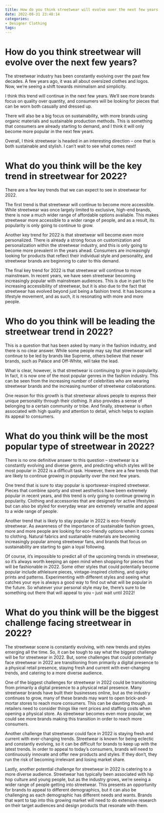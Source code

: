 ```yaml
---
title: How do you think streetwear will evolve over the next few years
date: 2022-08-31 23:48:14
categories:
- Designer Clothing
tags:
---
```



#  How do you think streetwear will evolve over the next few years?

The streetwear industry has been constantly evolving over the past few decades. A few years ago, it was all about oversized clothes and logos. Now, we’re seeing a shift towards minimalism and simplicity.

I think this trend will continue in the next few years. We’ll see more brands focus on quality over quantity, and consumers will be looking for pieces that can be worn both casually and dressed up.

There will also be a big focus on sustainability, with more brands using organic materials and sustainable production methods. This is something that consumers are already starting to demand, and I think it will only become more popular in the next few years.

Overall, I think streetwear is headed in an interesting direction – one that is both sustainable and stylish. I can’t wait to see what comes next!

#  What do you think will be the key trend in streetwear for 2022?

There are a few key trends that we can expect to see in streetwear for 2022.

The first trend is that streetwear will continue to become more accessible. While streetwear was once largely limited to exclusive, high-end brands, there is now a much wider range of affordable options available. This makes streetwear more accessible to a wider range of people, and as a result, its popularity is only going to continue to grow.

Another key trend for 2022 is that streetwear will become even more personalized. There is already a strong focus on customization and personalization within the streetwear industry, and this is only going to become more prevalent in the years ahead. Consumers are increasingly looking for products that reflect their individual style and personality, and streetwear brands are beginning to cater to this demand.

The final key trend for 2022 is that streetwear will continue to move mainstream. In recent years, we have seen streetwear becoming increasingly popular with mainstream audiences. This is due in part to the increasing accessibility of streetwear, but it is also due to the fact that streetwear has evolved beyond just being a fashion trend. It has become a lifestyle movement, and as such, it is resonating with more and more people.

#  Who do you think will be leading the streetwear trend in 2022?

This is a question that has been asked by many in the fashion industry, and there is no clear answer. While some people may say that streetwear will continue to be led by brands like Supreme, others believe that newer brands, such as Palace and Off-White, will take the lead.

What is clear, however, is that streetwear is continuing to grow in popularity. In fact, it is now one of the most popular genres in the fashion industry. This can be seen from the increasing number of celebrities who are wearing streetwear brands and the increasing number of streetwear collaborations.

One reason for this growth is that streetwear allows people to express their unique personality through their clothing. It also provides a sense of belonging to a certain community or tribe. And finally, streetwear is often associated with high quality and attention to detail, which helps to explain its appeal to consumers.

#  What do you think will be the most popular type of streetwear in 2022?

There is no one definitive answer to this question – streetwear is a constantly evolving and diverse genre, and predicting which styles will be most popular in 2022 is a difficult task. However, there are a few trends that are likely to continue growing in popularity over the next few years.

One trend that is sure to stay popular is sportswear-inspired streetwear. Pieces that combine sporty and street aesthetics have been extremely popular in recent years, and this trend is only going to continue growing in popularity. Clothing and accessories that are designed for active lifestyles but can also be styled for everyday wear are extremely versatile and appeal to a wide range of people.

Another trend that is likely to stay popular in 2022 is eco-friendly streetwear. As awareness of the importance of sustainable fashion grows, more and more people are looking for eco-friendly options when it comes to clothing. Natural fabrics and sustainable materials are becoming increasingly popular among streetwear fans, and brands that focus on sustainability are starting to gain a loyal following.

Of course, it’s impossible to predict all of the upcoming trends in streetwear, so it’s always worth keeping an open mind when shopping for pieces that will be fashionable in 2022. Some other styles that could potentially become popular include athleisure pieces, vintage-inspired clothing, and quirky prints and patterns. Experimenting with different styles and seeing what catches your eye is always a good way to find out what will be popular in the future. So whatever your personal style may be, there’s sure to be something out there that will appeal to you – just wait until 2022!

#  What do you think will be the biggest challenge facing streetwear in 2022?

The streetwear scene is constantly evolving, with new trends and styles emerging all the time. So, it can be tough to say what the biggest challenge will be for streetwear in 2022. But, some challenges that could potentially face streetwear in 2022 are transitioning from primarily a digital presence to a physical retail presence, staying fresh and current with ever-changing trends, and catering to a more diverse audience.

One of the biggest challenges for streetwear in 2022 could be transitioning from primarily a digital presence to a physical retail presence. Many streetwear brands have built their businesses online, but as the industry continues to grow, many of these brands may want to open brick-and-mortar stores to reach more consumers. This can be daunting though, as retailers need to consider things like rent prices and staffing costs when opening a physical store. As streetwear becomes even more popular, we could see more brands making this transition in order to reach more consumers.

Another challenge that streetwear could face in 2022 is staying fresh and current with ever-changing trends. Streetwear is known for being eclectic and constantly evolving, so it can be difficult for brands to keep up with the latest trends. In order to appeal to today’s consumers, brands will need to continuously innovate and offer new products and styles. If they don’t, they run the risk of becoming irrelevant and losing market share.

Lastly, another potential challenge for streetwear in 2022 is catering to a more diverse audience. Streetwear has typically been associated with hip hop culture and young people, but as the industry grows, we’re seeing a wider range of people getting into streetwear. This presents an opportunity for brands to appeal to different demographics, but it can also be challenging as each demographic has different needs and wants. Brands that want to tap into this growing market will need to do extensive research on their target audiences and design products that resonate with them.